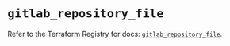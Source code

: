 # `gitlab_repository_file`

Refer to the Terraform Registry for docs: [`gitlab_repository_file`](https://registry.terraform.io/providers/gitlabhq/gitlab/16.9.1/docs/resources/repository_file).
